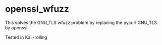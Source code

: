 # openssl_wfuzz
This solves the GNU_TLS wfuzz problem by replacing the pycurl GNU_TLS by openssl 

Tested in Kali-rolling
